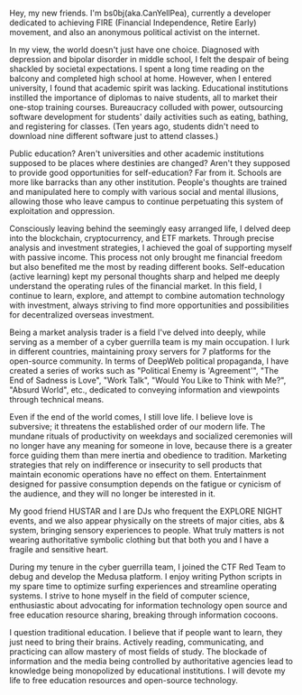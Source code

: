 
Hey, my new friends. I'm bs0bj(aka.CanYellPea), currently a developer dedicated to achieving FIRE (Financial Independence, Retire Early) movement, and also an anonymous political activist on the internet.

In my view, the world doesn't just have one choice. Diagnosed with depression and bipolar disorder in middle school, I felt the despair of being shackled by societal expectations. I spent a long time reading on the balcony and completed high school at home. However, when I entered university, I found that academic spirit was lacking. Educational institutions instilled the importance of diplomas to naive students, all to market their one-stop training courses. Bureaucracy colluded with power, outsourcing software development for students' daily activities such as eating, bathing, and registering for classes. (Ten years ago, students didn't need to download nine different software just to attend classes.)

Public education? Aren't universities and other academic institutions supposed to be places where destinies are changed? Aren't they supposed to provide good opportunities for self-education? Far from it. Schools are more like barracks than any other institution. People's thoughts are trained and manipulated here to comply with various social and mental illusions, allowing those who leave campus to continue perpetuating this system of exploitation and oppression.

Consciously leaving behind the seemingly easy arranged life, I delved deep into the blockchain, cryptocurrency, and ETF markets. Through precise analysis and investment strategies, I achieved the goal of supporting myself with passive income. This process not only brought me financial freedom but also benefited me the most by reading different books. Self-education (active learning) kept my personal thoughts sharp and helped me deeply understand the operating rules of the financial market. In this field, I continue to learn, explore, and attempt to combine automation technology with investment, always striving to find more opportunities and possibilities for decentralized overseas investment.

Being a market analysis trader is a field I've delved into deeply, while serving as a member of a cyber guerrilla team is my main occupation. I lurk in different countries, maintaining proxy servers for 7 platforms for the open-source community. In terms of DeepWeb political propaganda, I have created a series of works such as "Political Enemy is 'Agreement'", "The End of Sadness is Love", "Work Talk", "Would You Like to Think with Me?", "Absurd World", etc., dedicated to conveying information and viewpoints through technical means.

Even if the end of the world comes, I still love life. I believe love is subversive; it threatens the established order of our modern life. The mundane rituals of productivity on weekdays and socialized ceremonies will no longer have any meaning for someone in love, because there is a greater force guiding them than mere inertia and obedience to tradition. Marketing strategies that rely on indifference or insecurity to sell products that maintain economic operations have no effect on them. Entertainment designed for passive consumption depends on the fatigue or cynicism of the audience, and they will no longer be interested in it.

My good friend HUSTAR and I are DJs who frequent the EXPLORE NIGHT events, and we also appear physically on the streets of major cities, abs & system, bringing sensory experiences to people. What truly matters is not wearing authoritative symbolic clothing but that both you and I have a fragile and sensitive heart.

During my tenure in the cyber guerrilla team, I joined the CTF Red Team to debug and develop the Medusa platform. I enjoy writing Python scripts in my spare time to optimize surfing experiences and streamline operating systems. I strive to hone myself in the field of computer science, enthusiastic about advocating for information technology open source and free education resource sharing, breaking through information cocoons.

I question traditional education. I believe that if people want to learn, they just need to bring their brains. Actively reading, communicating, and practicing can allow mastery of most fields of study. The blockade of information and the media being controlled by authoritative agencies lead to knowledge being monopolized by educational institutions. I will devote my life to free education resources and open-source technology.
